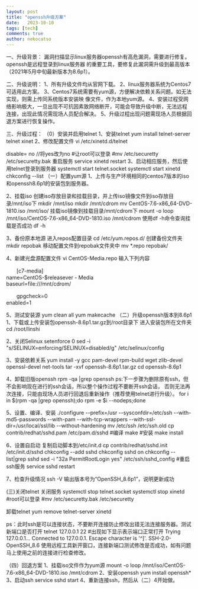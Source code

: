 ```yaml
---
layout: post
title: "openssh升级方案"
date:   2023-10-10
tags: [tech]
comments: true
author: nekocatso
---
```

一、升级背景：
漏洞扫描显示linux服务器openssh有高危漏洞，需要进行修复。openssh是远程登录到linux服务器
的重要工具，要修复此漏洞需升级到最高版本（2021年5月中旬最新版本为8.6p1）。

二、升级说明：
1、所有升级文件均从官网下载。
2、linux服务器系统为Centos7可适用此方案。
3、Centos7系统需要有yum源，方便解决依赖关系问题。如无法实现，则需上传同系统版本安装映
像文件，作为本地yum源。
4、安装过程受网络影响极大，一旦出现不可抗因素致网络断开，可能会导致升级中断，无法远程
连接，出现此情况需现场人员配合解决。
5、升级过程出现问题需现场人员根据回退方案进行恢复操作。

三、升级过程：
（0）安装并启用telnet
1、安装telnet
yum install telnet-server telnet xinet
2、修改配置文件
vi /etc/xinetd.d/telnet

disable= no       //将yes改为no
#让root可以登录
#mv /etc/securetty /etc/securetty.bak
重启服务
service xinetd restart
3、启动相应服务，然后使用telnet登录到服务器
systemctl start telnet.socket
systemctl start xinetd
chkconfig --list
（一）配置yum源
1、上传与生产环境相同的centos7版本的iso和openssh8.6p1的安装包到服务器。

2、挂载iso
创建iso存放目录和挂载目录，并上传iso镜像文件到iso存放目录/mnt/iso下
mkdir /mnt/iso 
mkdir /mnt/cdrom
mv CentOS-7.6-x86_64-DVD-1810.iso /mnt/iso/
挂载iso镜像到挂载目录/mnt/cdrom下
mount -o loop /mnt/iso/CentOS-7.6-x86_64-DVD-1810.iso /mnt/cdrom
使用df -h命令查询挂载是否成功
df -h

3、备份原本地源
进入repos配置目录
cd /etc/yum.repos.d/
创建备份文件夹
mkdir repobak
移动配置文件到repobak文件夹中
mv *.repo repobak/

4、新建光盘源配置文件
vi CentOS-Media.repo
输入下列内容


　　[c7-media]  
name=CentOS-$releasever - Media  
baseurl=file:///mnt/cdrom/

　　gpgcheck=0  
enabled=1


5、测试安装源
yum clean all
yum makecache
（二）升级openssh版本到8.6p1
1、下载或上传安装包openssh-8.6p1.tar.gz到/root目录下
进入安装包所在文件夹
cd /root/linshi

2、关闭Selinux
setenforce 0
sed -i "s/SELINUX=enforcing/SELINUX=disabled/g" /etc/selinux/config

3、安装依赖关系
yum install -y gcc pam-devel rpm-build wget zlib-devel openssl-devel net-tools
tar -xvf openssh-8.6p1.tar.gz
cd openssh-8.6p1

4、卸载旧版openssh
rpm -qa |grep openssh
ps:下一步骤为删除原有ssh，但不会影响现在进行的ssh会话，所以整个操作过程不要断开ssh会话，
否则无法再次连接，只能由现场人员进行回退后重新操作（推荐使用telnet进行升级）。
for i in $(rpm -qa |grep openssh);do rpm -e $i --nodeps;done

5、设置、编译、安装
./configure --prefix=/usr --sysconfdir=/etc/ssh --with-md5-passwords --with-pam --with-tcp-wrappers  --with-ssl-dir=/usr/local/ssl/lib --without-hardening
mv /etc/ssh /etc/ssh.old
cp contrib/redhat/sshd.pam /etc/pam.d/sshd
#编译
make
#安装
make install

6、设置自启动
复制启动脚本到/etc/init.d
cp contrib/redhat/sshd.init /etc/init.d/sshd
chkconfig --add sshd
chkconfig sshd on
chkconfig --list|grep sshd
sed -i "32a PermitRootLogin yes" /etc/ssh/sshd_config
#重启ssh服务
service sshd restart

7、检查升级情况
ssh -V
输出版本号为“OpenSSH_8.6p1”，说明更新成功

(三)关闭telnet
关闭服务
systemctl stop telnet.socket
systemctl stop xinetd
#root可以登录
#mv /etc/securetty.bak /etc/securetty

卸载telnet
yum remove telnet-server  xinetd

ps：此时ssh是可以连接状态，不要断开连接防止修改出错无法连接服务器。测试新端口是否打开
telnet 127.0.0.1 22
#出现如下显示表示端口正常打开
Trying 127.0.0.1...
Connected to 127.0.0.1.
Escape character is '^]'.
SSH-2.0-OpenSSH_8.6
使用远程工具新开窗口，连接新端口测试修改是否成功，如有问题马上使用之前的连接进行检查修改。

（四）回退方案
1、挂载iso文件作为yum源
mount -o loop /mnt/iso/CentOS-7.6-x86_64-DVD-1810.iso /mnt/cdrom
2、安装openssh
yum install openssh*
3、启动ssh
service sshd start
4、重新连接ssh，然后从（二）4开始做。

